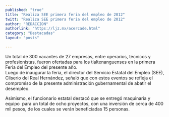 ```yaml
---
published: "true"
title: "Realiza SEE primera feria del empleo de 2012"
twitt: "Realiza SEE primera feria del empleo de 2012"
author: "REDACCION"
authorlink: "https://ljz.mx/acercade.html"
category: "Destacadas"
layout: "posts"

---
```




Un total de 300 vacantes de 27 empresas, entre operarios, técnicos y profesionistas, fueron ofertadas para los tlaltenanguenses en la primera Feria del Empleo del presente año.  
  Luego de inaugurar la feria, el director del Servicio Estatal del Empleo (SEE), Cliserio del Real Hernández, señaló que con estos eventos se refleja el compromiso de la presente administración gubernamental de abatir el desempleo.



  Asimismo, el funcionario estatal destacó que se entregó maquinaria y equipo  para un total de ocho proyectos, con una inversión de cerca de 400 mil pesos, de los cuales se verán beneficiadas 15 personas.

